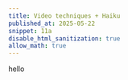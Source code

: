 ```yaml
---
title: Video techniques + Haiku
published_at: 2025-05-22
snippet: 11a
disable_html_sanitization: true
allow_math: true
---
```


hello
